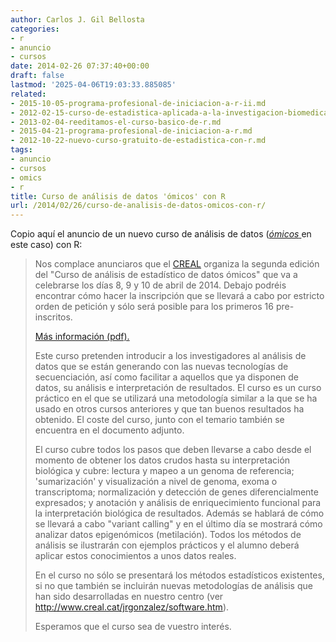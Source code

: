 ```yaml
---
author: Carlos J. Gil Bellosta
categories:
- r
- anuncio
- cursos
date: 2014-02-26 07:37:40+00:00
draft: false
lastmod: '2025-04-06T19:03:33.885085'
related:
- 2015-10-05-programa-profesional-de-iniciacion-a-r-ii.md
- 2012-02-15-curso-de-estadistica-aplicada-a-la-investigacion-biomedica-con-r-en-el-cnio.md
- 2013-02-04-reeditamos-el-curso-basico-de-r.md
- 2015-04-21-programa-profesional-de-iniciacion-a-r.md
- 2012-10-22-nuevo-curso-gratuito-de-estadistica-con-r.md
tags:
- anuncio
- cursos
- omics
- r
title: Curso de análisis de datos 'ómicos' con R
url: /2014/02/26/curso-de-analisis-de-datos-omicos-con-r/
---
```


Copio aquí el anuncio de un nuevo curso de análisis de datos ([_ómicos_ ](http://es.wikipedia.org/wiki/%C3%93mica)en este caso) con R:

>Nos complace anunciaros que el [CREAL](http://www.creal.cat/es_index.html) organiza la segunda edición del "Curso de análisis de estadístico de datos ómicos" que va a celebrarse los días 8, 9 y 10 de abril de 2014. Debajo podréis encontrar cómo hacer la inscripción que se llevará a cabo por estricto orden de petición y sólo será posible para los primeros 16 pre-inscritos.
>
>[Más información (pdf).](/uploads/Curso_analisis_datos_omicos_2a_edicion.pdf)
>
>Este curso pretenden introducir a los investigadores al análisis de datos que se están generando con las nuevas tecnologías de secuenciación, así como facilitar a aquellos que ya disponen de datos, su análisis e interpretación de resultados. El curso es un curso práctico en el que se utilizará una metodología similar a la que se ha usado en otros cursos anteriores y que tan buenos resultados ha obtenido. El coste del curso, junto con el temario también se encuentra en el documento adjunto.
>
>El curso cubre todos los pasos que deben llevarse a cabo desde el momento de obtener los datos crudos hasta su interpretación biológica y cubre: lectura y mapeo a un genoma de referencia; 'sumarización' y visualización a nivel de genoma, exoma o transcriptoma; normalización y detección de genes diferencialmente expresados; y anotación y análisis de enriquecimiento funcional para la interpretación biológica de resultados. Además se hablará de cómo se llevará a cabo "variant calling" y en el último día se mostrará cómo analizar datos epigenómicos (metilación). Todos los métodos de análisis se ilustrarán con ejemplos prácticos y el alumno deberá aplicar estos conocimientos a unos datos reales.
>
>En el curso no sólo se presentará los métodos estadísticos existentes, si no que también se incluirán nuevas metodologías de análisis que han sido desarrolladas en nuestro centro (ver http://www.creal.cat/jrgonzalez/software.htm).
>
>Esperamos que el curso sea de vuestro interés.